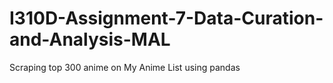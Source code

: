 # I310D-Assignment-7-Data-Curation-and-Analysis-MAL
Scraping top 300 anime on My Anime List using pandas
